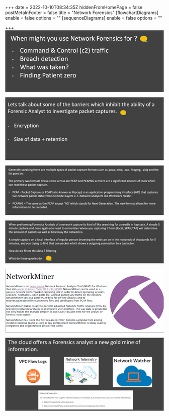 +++
date = 2022-10-10T08:34:35Z
hiddenFromHomePage = false
postMetaInFooter = false
title = "Network Forensics"
[flowchartDiagrams]
enable = false
options = ""
[sequenceDiagrams]
enable = false
options = ""

+++
![](/uploads/snipaste_2022-10-10_19-36-26.jpg)

![](/uploads/snipaste_2022-10-10_19-47-43.jpg)

![](/uploads/snipaste_2022-10-10_19-49-56.jpg)

![](/uploads/snipaste_2022-10-10_19-52-07.jpg)

![](/uploads/snipaste_2022-10-10_20-00-30.jpg)

![](/uploads/snipaste_2022-10-10_20-07-26.jpg)